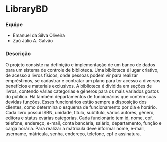 # LibraryBD

### Equipe

  * Emanuel da Silva Oliveira
  * Zaú Júlio A. Galvão

### Descrição

O projeto consiste na definição e implementação de um banco de dados para um sistema de controle de biblioteca. Uma biblioteca é lugar criativo, de acesso a livros físicos, onde pessoas podem vir para realizar empréstimos, se cadastrar e contratar um plano para ter acesso a diversos benefícios e materiais exclusivos. A biblioteca é dividida em seções de livros, contendo várias categorias e gêneros para os mais variados gostos do público. Há também departamentos de funcionários que contém suas devidas funções. Esses funcionários estão sempre a disposição dos clientes, como determina o esquema de funcionamento por dia e horário. Cada livro possui ISBN, unidade, titulo, subtitulo, vários autores, gênero, editora e status evárias categorias. Cada funcionário tem id, nome, cpf, telefone, endereço, e-mail, conta bancária, salário, departamento, função e carga horária. Para realizar a mátricula deve informar nome, e-mail, username, mátricula, senha, endereço, telefone, cpf e assinatura.



